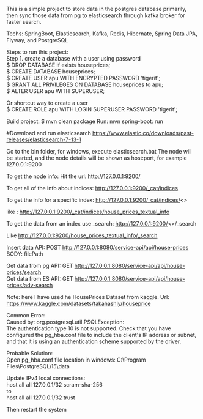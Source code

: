 This is a simple project to store data in the postgres database primarily,  
then sync those data from pg to elasticsearch through kafka broker for faster search. 


Techs: SpringBoot, Elasticsearch, Kafka, Redis, Hibernate, Spring Data JPA, Flyway, and PostgreSQL 

Steps to run this project: \
Step 1. create a database with a user using password \
$ DROP DATABASE if exists houseprices; \
$ CREATE DATABASE houseprices; \
$ CREATE USER apu WITH ENCRYPTED PASSWORD 'tigerit'; \
$ GRANT ALL PRIVILEGES ON DATABASE houseprices to apu; \
$ ALTER USER apu WITH SUPERUSER; 

Or shortcut way to create a user \
$ CREATE ROLE apu WITH LOGIN SUPERUSER PASSWORD 'tigerit';

Build project: $ mvn clean package
Run: mvn spring-boot: run 

#Download and run elasticsearch
https://www.elastic.co/downloads/past-releases/elasticsearch-7-13-1

Go to the bin folder, for windows, execute elasticsearch.bat
The node will be started, and the node details will be shown as host:port, for example 127.0.0.1:9200

To get the node info:
Hit the url: http://127.0.0.1:9200/

To get all of the info about indices:
http://127.0.0.1:9200/_cat/indices

To get the info for a specific index:
http://127.0.0.1:9200/_cat/indices/<<index name>>

like : http://127.0.0.1:9200/_cat/indices/house_prices_textual_info

To get the data from an index use _search:
http://127.0.0.1:9200/<<index name>>/_search

Like http://127.0.0.1:9200/house_prices_textual_info/_search


Insert data API:
POST http://127.0.0.1:8080/service-api/api/house-prices \
BODY: filePath

Get data from pg API: GET http://127.0.0.1:8080/service-api/api/house-prices/search \
Get data from ES API: GET http://127.0.0.1:8080/service-api/api/house-prices/adv-search


Note: here I have used he HousePrices Dataset from kaggle.
Url: https://www.kaggle.com/datasets/takahashiy/houseprice


Common Error: \
Caused by: org.postgresql.util.PSQLException:  
The authentication type 10 is not supported. Check that you have configured the pg_hba.conf file to include the client's IP address or subnet, and that it is using an authentication scheme supported by the driver.

Probable Solution: \
Open pg_hba.conf file location in windows: C:\Program Files\PostgreSQL\15\data

Update IPv4 local connections: \
host    all             all             127.0.0.1/32            scram-sha-256 \
to \
host    all             all             127.0.0.1/32            trust

Then restart the system
